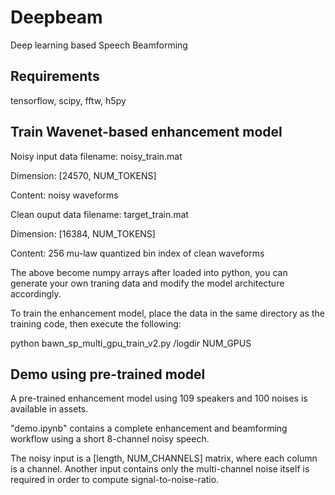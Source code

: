# Deepbeam
Deep learning based Speech Beamforming

## Requirements
tensorflow, scipy, fftw, h5py

## Train Wavenet-based enhancement model
Noisy input data filename: noisy_train.mat

Dimension:                 [24570, NUM_TOKENS]

Content:                   noisy waveforms

Clean ouput data filename: target_train.mat

Dimension:                 [16384, NUM_TOKENS]

Content:                   256 mu-law quantized bin index of clean waveforms

The above become numpy arrays after loaded into python,
you can generate your own traning data and modify the model architecture accordingly.

To train the enhancement model, place the data in the same directory as the training code,
then execute the following:

python bawn_sp_multi_gpu_train_v2.py /logdir NUM_GPUS

## Demo using pre-trained model
A pre-trained enhancement model using 109 speakers and 100 noises is available in assets.

"demo.ipynb" contains a complete enhancement and beamforming workflow using a short 8-channel noisy speech.

The noisy input is a [length, NUM_CHANNELS] matrix, where each column is a channel. Another input contains only the multi-channel noise itself is required in order to compute signal-to-noise-ratio.
